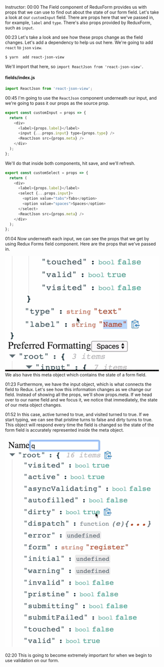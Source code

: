 Instructor: 00:00 The Field component of ReduxForm provides us with props that we can use to find out about the state of our form field. Let's take a look at our `customInput` field. There are props here that we've passed in, for example, `label` and `type`. There's also props provided by ReduxForm, such as `input`.

00:23 Let's take a look and see how these props change as the field changes. Let's add a dependency to help us out here. We're going to add `react` to `json` `view`. 

```bash
$ yarn  add react-json-view
```
We'll import that here, so `import ReactJson from 'react-json-view'`.

#### fields/index.js
```javascript
import ReactJson from 'react-json-view';
```

00:45 I'm going to use the `ReactJson` component underneath our input, and we're going to pass it our props as the source prop. 

```javascript
export const customInput = props => {
  return (
    <div>
      <label>{props.label}</label>
      <input {...props.input} type={props.type} />
      <ReactJson src={props.meta} />
    </div>
  );
};
```

We'll do that inside both components, hit save, and we'll refresh.

```javascript
export const customSelect = props => {
  return (
    <div>
      <label>{props.label}</label>
      <select {...props.input}>
        <option value="tabs">Tabs</option>
        <option value="spaces">Spaces</option>
      </select>
      <ReactJson src={props.meta} />
    </div>
  );
};
```


01:04 Now underneath each input, we can see the props that we get by using Redux Forms field component. Here are the props that we've passed in. 

![props](../images/react-access-the-state-of-redux-form-fields-using-the-meta-prop-props.png)
We also have this meta object which contains the state of a form field.

01:23 Furthermore, we have the input object, which is what connects the field to Redux. Let's see how this information changes as we change our field. Instead of showing all the props, we'll show props.meta. If we head over to our name field and we focus it, we notice that immediately, the state of our meta object changes.

01:52 In this case, active turned to true, and visited turned to true. If we start typing, we can see that pristine turns to false and dirty turns to true. This object will respond every time the field is changed so the state of the form field is accurately represented inside the meta object.

![props dot meta](../images/react-access-the-state-of-redux-form-fields-using-the-meta-prop-props-dot-meta.png)

02:20 This is going to become extremely important for when we begin to use validation on our form.